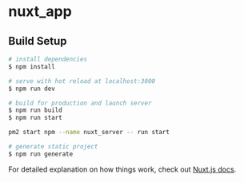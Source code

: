 # nuxt_app

## Build Setup

```bash
# install dependencies
$ npm install

# serve with hot reload at localhost:3000
$ npm run dev

# build for production and launch server
$ npm run build
$ npm run start

pm2 start npm --name nuxt_server -- run start

# generate static project
$ npm run generate
```

For detailed explanation on how things work, check out [Nuxt.js docs](https://nuxtjs.org).
